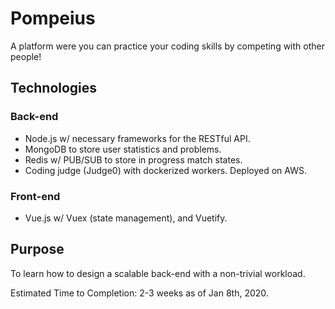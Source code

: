 # Pompeius

A platform were you can practice your coding skills by competing with other people!

## Technologies
### Back-end
- Node.js w/ necessary frameworks for the RESTful API.
- MongoDB to store user statistics and problems.
- Redis w/ PUB/SUB to store in progress match states.
- Coding judge (Judge0) with dockerized workers. Deployed on AWS.

### Front-end
- Vue.js w/ Vuex (state management), and Vuetify.

## Purpose
To learn how to design a scalable back-end with a non-trivial workload.


Estimated Time to Completion: 2-3 weeks as of Jan 8th, 2020.
